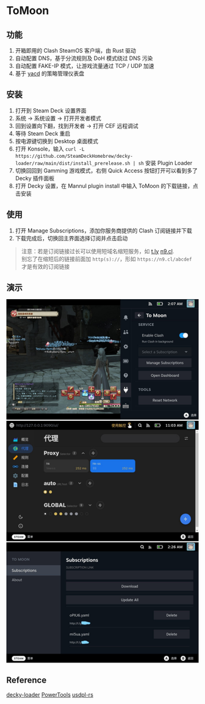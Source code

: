 # ToMoon 
## 功能  
1. 开箱即用的 Clash SteamOS 客户端，由 Rust 驱动
2. 自动配置 DNS，基于分流规则及 DoH 模式绕过 DNS 污染
3. 自动配置 FAKE-IP 模式，让游戏流量通过 TCP / UDP 加速
4. 基于 [yacd](https://github.com/haishanh/yacd) 的策略管理仪表盘  

## 安装
1. 打开到 Steam Deck 设置界面
2. 系统 -> 系统设置 -> 打开开发者模式
3. 回到设置向下翻，找到开发者 -> 打开 CEF 远程调试
4. 等待 Steam Deck 重启
5. 按电源键切换到 Desktop 桌面模式
6. 打开 Konsole，输入 `curl -L https://github.com/SteamDeckHomebrew/decky-loader/raw/main/dist/install_prerelease.sh | sh` 安装 Plugin Loader
7. 切换回回到 Gamming 游戏模式，右侧 Quick Access 按钮打开可以看到多了 Decky 插件面板
8. 打开 Decky 设置，在 Mannul plugin install 中输入 ToMoon 的下载链接，点击安装

## 使用
1. 打开 Manage Subscriptions，添加你服务商提供的 Clash 订阅链接并下载
2. 下载完成后，切换回主界面选择订阅并点击启动

>注意：若是订阅链接过长可以使用短域名缩短服务，如 [t.ly](https://t.ly/) [n9.cl](https://n9.cl/zh).  
> 别忘了在缩短后的链接前面加 `http(s)://`，形如 `https://n9.cl/abcdef` 才是有效的订阅链接

## 演示  
![Gamming](https://github.com/YukiCoco/StaticFilesCDN/blob/main/deck_gaming.jpg?raw=true)
![Dashboard](https://github.com/YukiCoco/StaticFilesCDN/blob/main/deck_dashboard2.jpg?raw=true)
![Subs](https://github.com/YukiCoco/StaticFilesCDN/blob/main/deck_subs.jpg?raw=true)

## Reference
[decky-loader](https://github.com/SteamDeckHomebrew/decky-loader)
[PowerTools](https://github.com/NGnius/PowerTools/)
[usdpl-rs](https://github.com/NGnius/usdpl-rs)
